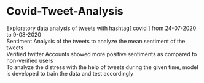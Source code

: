 # Covid-Tweet-Analysis
Exploratory data analysis of tweets with hashtag[ covid ] from 24-07-2020 to 9-08-2020 <br>
Sentiment Analysis of the tweets to analyze the mean sentiment of the tweets <br>
Verified twitter Accounts showed more positive sentiments as compared to non-verified users <br>
To analyze the distress with the help of tweets during the given time, model is developed to train the data and test accordingly
